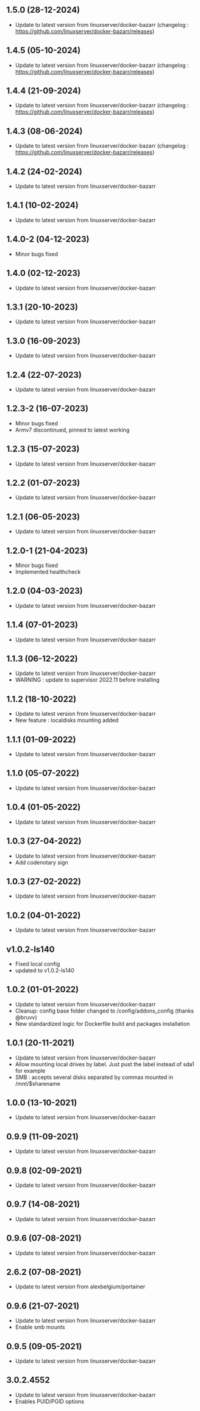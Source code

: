 
## 1.5.0 (28-12-2024)
- Update to latest version from linuxserver/docker-bazarr (changelog : https://github.com/linuxserver/docker-bazarr/releases)

## 1.4.5 (05-10-2024)
- Update to latest version from linuxserver/docker-bazarr (changelog : https://github.com/linuxserver/docker-bazarr/releases)

## 1.4.4 (21-09-2024)
- Update to latest version from linuxserver/docker-bazarr (changelog : https://github.com/linuxserver/docker-bazarr/releases)

## 1.4.3 (08-06-2024)
- Update to latest version from linuxserver/docker-bazarr (changelog : https://github.com/linuxserver/docker-bazarr/releases)

## 1.4.2 (24-02-2024)

- Update to latest version from linuxserver/docker-bazarr

## 1.4.1 (10-02-2024)

- Update to latest version from linuxserver/docker-bazarr
## 1.4.0-2 (04-12-2023)

- Minor bugs fixed

## 1.4.0 (02-12-2023)

- Update to latest version from linuxserver/docker-bazarr

## 1.3.1 (20-10-2023)

- Update to latest version from linuxserver/docker-bazarr

## 1.3.0 (16-09-2023)

- Update to latest version from linuxserver/docker-bazarr

## 1.2.4 (22-07-2023)

- Update to latest version from linuxserver/docker-bazarr
## 1.2.3-2 (16-07-2023)

- Minor bugs fixed
- Armv7 discontinued, pinned to latest working

## 1.2.3 (15-07-2023)

- Update to latest version from linuxserver/docker-bazarr

## 1.2.2 (01-07-2023)

- Update to latest version from linuxserver/docker-bazarr

## 1.2.1 (06-05-2023)

- Update to latest version from linuxserver/docker-bazarr
## 1.2.0-1 (21-04-2023)

- Minor bugs fixed
- Implemented healthcheck

## 1.2.0 (04-03-2023)

- Update to latest version from linuxserver/docker-bazarr

## 1.1.4 (07-01-2023)

- Update to latest version from linuxserver/docker-bazarr

## 1.1.3 (06-12-2022)

- Update to latest version from linuxserver/docker-bazarr
- WARNING : update to supervisor 2022.11 before installing

## 1.1.2 (18-10-2022)

- Update to latest version from linuxserver/docker-bazarr
- New feature : localdisks mounting added

## 1.1.1 (01-09-2022)

- Update to latest version from linuxserver/docker-bazarr

## 1.1.0 (05-07-2022)

- Update to latest version from linuxserver/docker-bazarr

## 1.0.4 (01-05-2022)

- Update to latest version from linuxserver/docker-bazarr

## 1.0.3 (27-04-2022)

- Update to latest version from linuxserver/docker-bazarr
- Add codenotary sign

## 1.0.3 (27-02-2022)

- Update to latest version from linuxserver/docker-bazarr

## 1.0.2 (04-01-2022)

- Update to latest version from linuxserver/docker-bazarr

## v1.0.2-ls140

- Fixed local config
- updated to v1.0.2-ls140

## 1.0.2 (01-01-2022)

- Update to latest version from linuxserver/docker-bazarr
- Cleanup: config base folder changed to /config/addons_config (thanks @bruvv)
- New standardized logic for Dockerfile build and packages installation

## 1.0.1 (20-11-2021)

- Update to latest version from linuxserver/docker-bazarr
- Allow mounting local drives by label. Just pust the label instead of sda1 for example
- SMB : accepts several disks separated by commas mounted in /mnt/$sharename

## 1.0.0 (13-10-2021)

- Update to latest version from linuxserver/docker-bazarr

## 0.9.9 (11-09-2021)

- Update to latest version from linuxserver/docker-bazarr

## 0.9.8 (02-09-2021)

- Update to latest version from linuxserver/docker-bazarr

## 0.9.7 (14-08-2021)

- Update to latest version from linuxserver/docker-bazarr

## 0.9.6 (07-08-2021)

- Update to latest version from linuxserver/docker-bazarr

## 2.6.2 (07-08-2021)

- Update to latest version from alexbelgium/portainer

## 0.9.6 (21-07-2021)

- Update to latest version from linuxserver/docker-bazarr
- Enable smb mounts

## 0.9.5 (09-05-2021)

- Update to latest version from linuxserver/docker-bazarr

## 3.0.2.4552

- Update to latest version from linuxserver/docker-bazarr
- Enables PUID/PGID options
